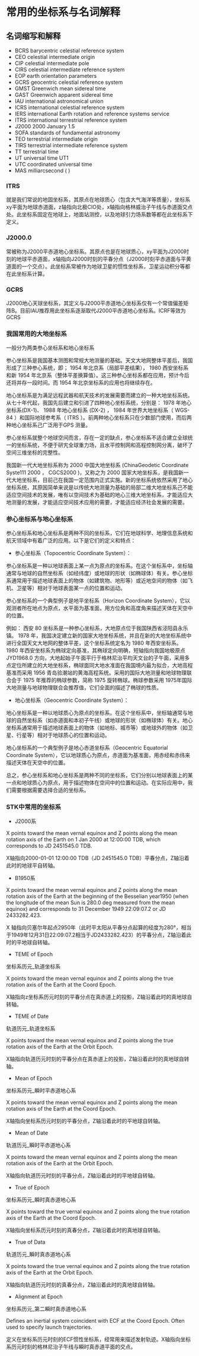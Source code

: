# 常用的坐标系与名词解释

## 名词缩写和解释

-   BCRS barycentric celestial reference system
-   CEO celestial intermediate origin
-   CIP celestial intermediate pole
-   CIRS celestial intermediate reference system
-   EOP earth orientation parameters
-   GCRS geocentric celestial reference system
-   GMST Greenwich mean sidereal time
-   GAST Greenwich apparent sidereal time
-   IAU international astronomical union
-   ICRS international celestial reference system
-   IERS international Earth rotation and reference systems service
-   ITRS international terrestrial reference system
-   J2000 2000 January 1.5
-   SOFA standards of fundamental astronomy
-   TEO terrestrial intermediate origin
-   TIRS terrestrial intermediate reference system
-   TT terrestrial time
-   UT universal time UT1
-   UTC coordinated universal time
-   MAS milliarcsecond ( )

### ITRS

就是我们常说的地固坐标系，其原点在地球质心（包含大气海洋等质量），坐标系xy平面为地球赤道面，z轴指向北极CIO处，x轴指向格林威治子午线与赤道面交点处。此坐标系固定在地球上，地面站测控，以及地球引力场系数等都在此坐标系下定义。

### J2000.0

常被称为J2000平赤道地心坐标系。其原点也是在地球质心，xy平面为J2000时刻的地球平赤道面，x轴指向J2000时刻的平春分点（J2000时刻平赤道面与平黄道面的一个交点）。此坐标系常被作为地球卫星的惯性坐标系，卫星运动积分等都在此坐标系计算。

### GCRS

J2000地心天球坐标系，其定义与J2000平赤道地心坐标系仅有一个常值偏差矩阵B。目前IAU推荐用此坐标系逐渐取代J2000平赤道地心坐标系。ICRF等效为GCRS

### 我国常用的大地坐标系

一般分为两类参心坐标系和地心坐标系

参心坐标系是我国基本测图和常规大地测量的基础。天文大地网整体平差后，我国形成了三种参心系统，即； 1954 年北京系（局部平差结果）， 1980 西安坐标系和新 1954 年北京系（整体平差换算值）。这三种参心坐标系都在应用，预计今后还将并存一段时间。而 1954 年北京坐标系的应用也将继续存在。

地心坐标系是为满足远程武器和航天技术的发展需要而建立的一种大地坐标系统。从七十年代起，我国先后建立和引进了四种地心坐标系统，分别是： 1978 年地心坐标系(DX-1)、 1988 年地心坐标系 (DX-2) ， 1984 年世界大地坐标系（ WGS-84 ）和国际地球参考系（ ITRS ）。前两种地心坐标系只在少数部门使用，而后两种地心坐标系己广泛用于GPS 测量。

参心坐标系就整个地球空间而言，存在一定的缺点，参心坐标系不适合建立全球统一的坐标系统，不便于研宄全球重力场，且水平控制网和高程控制网分离，破坏了空间三维坐标的完整性。

我国新一代大地坐标系称为 2000 中国大地坐标系 (ChinaGeodetic Coordinate Syste111 2000 ， CGCS2000 )，又称之为 2000 国家大地坐标系，是我国新一代大地坐标系，目前己在我国一定范围内正式实施。新的坐标系统依然采用了地心坐标系统，其原因简单来说是以传统大地测量为基础的局部二维大地坐标系己不能适应空间技术的发展，唯有以空间技术为基础的地心三维大地坐标系，才能适应大地测量的发展，才能适应空间技术应用的需要，才能适应经济社会发展的需要。

### 参心坐标系与地心坐标系

参心坐标系和地心坐标系是两种不同的坐标系，它们在地球科学、地理信息系统和航天领域中有着广泛的应用。以下是它们的定义和特点：

-   参心坐标系（Topocentric Coordinate System）：

参心坐标系是一种以地球表面上某一点为原点的坐标系。在这个坐标系中，坐标轴通常与地球的自然坐标系（如经纬度）或地球的形状（如椭球体）有关。参心坐标系通常用于描述地球表面上的物体（如建筑物、地形等）或近地空间的物体（如飞机、卫星等）相对于地球表面某一点的位置和运动。

参心坐标系的一个典型例子是地平坐标系（Horizon Coordinate System），它以观测者所在地点为原点，水平面为基准面，用方位角和高度角来描述天体在天空中的位置。

例如：
西安 80 坐标系是一种参心坐标系，大地原点位于我国陕西省泾阳县永乐镇。 1978 年，我国决定建立新的国家大地坐标系统，并且在新的大地坐标系统中进行全国天文大地网的整体平差，这个坐标系统定名为 1980 年西安坐标系。 1980 年西安坐标系为椭球定向基准，其椭球定向明确，短轴指向我国地极原点JYD1968.0 方向，大地起始子午面平行于格林尼治平均天文台的子午面，采用多点定位所建立的大地坐标系，椭球面同大地水准面在我国境内最为拟合，大地高程基准而采用 1956 青岛验潮站的黄海高程系统。采用的国际大地测量和地球物理联合会于 1975 年推荐的椭球参数，简称 1975 旋转椭球。椭球参数采用 1975年国际大地测量与地球物理联合会推荐值，它们全面的描述了椭球的性质。

-   地心坐标系（Geocentric Coordinate System）：

地心坐标系是一种以地球质心为原点的坐标系。在这个坐标系中，坐标轴通常与地球的自然坐标系（如赤道面和本初子午线）或地球的形状（如椭球体）有关。地心坐标系通常用于描述地球表面上的物体（如地标、城市等）或地球外的物体（如卫星、行星等）相对于地球质心的位置和运动。

地心坐标系的一个典型例子是地心赤道坐标系（Geocentric Equatorial Coordinate System），它以地球质心为原点，赤道面为基准面，用赤经和赤纬来描述天体在天空中的位置。

总之，参心坐标系和地心坐标系是两种不同的坐标系，它们分别以地球表面上的某一点和地球质心为原点，用于描述物体在空间中的位置和运动。在实际应用中，我们需要根据需要选择合适的坐标系。

### STK中常用的坐标系

-   J2000系

X points toward the mean vernal equinox and Z points along the mean rotation axis of the Earth on 1 Jan 2000 at 12:00:00 TDB, which corresponds to JD 2451545.0 TDB.

X轴指向2000-01-01 12:00:00 TDB（JD 2451545.0 TDB）平春分点，Z轴沿着此时的地球平自转轴。

-   B1950系

X points toward the mean vernal equinox and Z points along the mean rotation axis of the Earth at the beginning of the Besselian year1950 (when the longitude of the mean Sun is 280.0 deg measured from the mean equinox) and corresponds to 31 December 1949 22:09:07.2 or JD 2433282.423.

X 轴指向贝塞尔年起点2950年（此时平太阳从平春分点起算的经度为280°，相当于1949年12月31日22:09:07.2相当于JD2433282.423）的平春分点，Z轴沿着此时的平地球自转轴。

-   TEME of Epoch

坐标系历元\_轨道坐标系

X points toward the mean vernal equinox and Z points along the true rotation axis of the Earth at the Coord Epoch.

X轴指向z坐标系历元时刻的平春分点在真赤道上的投影，Z轴沿着此时的真地球自转轴。

-   TEME of Date

轨道历元\_轨道坐标系

X points toward the mean vernal equinox and Z points along the true rotation axis of the Earth at the Orbit Epoch.

X轴指向轨道历元时刻的平春分点在真赤道上的投影，Z轴沿着此时的真地球自转轴。

-   Mean of Epoch

坐标系历元\_瞬时平赤道地心系

X points toward the mean vernal equinox and Z points along the mean rotation axis of the Earth at the Coord Epoch.

X轴指向坐标系历元时刻的平春分点，Z轴沿着此时的平地球自转轴。

-   Mean of Date

轨道历元\_瞬时平赤道地心系

X points toward the mean vernal equinox and Z points along the mean rotation axis of the Earth at the Orbit Epoch.

X轴指向轨道历元时刻的平春分点，Z轴沿着此时的平地球自转轴。

-   True of Epoch

坐标系历元\_瞬时真赤道地心系

X points toward the true vernal equinox and Z points along the true rotation axis of the Earth at the Coord Epoch.

X轴指向坐标系历元时刻的真春分点，Z轴沿着此时的真地球自转轴。

-   True of Data

轨道历元\_瞬时真赤道地心系

X points toward the true vernal equinox and Z points along the true rotation axis of the Earth at the Orbit Epoch.

X轴指向轨道历元时刻的真春分点，Z轴沿着此时的真地球自转轴。

-   Alignment at Epoch

坐标系历元\_第二瞬时真赤道地心系

Defines an inertial system coincident with ECF at the Coord Epoch. Often used to specify launch trajectories.

定义在坐标系历元时刻的ECF惯性坐标系，经常用来描述发射轨迹。X轴指向坐标系历元时刻的格林尼治子午线与瞬时真赤道平面的交点。
